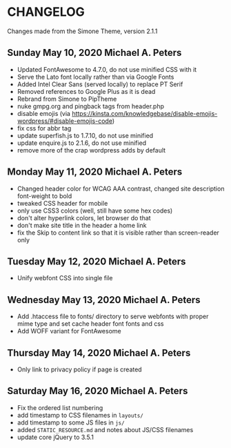 CHANGELOG
=========

Changes made from the Simone Theme, version 2.1.1

Sunday May 10, 2020 Michael A. Peters
-------------------------------------

* Updated FontAwesome to 4.7.0, do not use minified CSS with it
* Serve the Lato font locally rather than via Google Fonts
* Added Intel Clear Sans (served locally) to replace PT Serif
* Removed references to Google Plus as it is dead
* Rebrand from Simone to PipTheme
* nuke gmpg.org and pingback <link/> tags from header.php
* disable emojis (via https://kinsta.com/knowledgebase/disable-emojis-wordpress/#disable-emojis-code)
* fix css for abbr tag
* update superfish.js to 1.7.10, do not use minified
* update enquire.js to 2.1.6, do not use minified
* remove more of the <link> crap wordpress adds by default

Monday May 11, 2020 Michael A. Peters
-------------------------------------

* Changed header color for WCAG AAA contrast, changed site description font-weight to bold
* tweaked CSS header for mobile
* only use CSS3 colors (well, still have some hex codes)
* don't alter hyperlink colors, let browser do that
* don't make site title in the header a home link
* fix the Skip to content link so that it is visible rather than screen-reader only

Tuesday May 12, 2020 Michael A. Peters
--------------------------------------

* Unify webfont CSS into single file

Wednesday May 13, 2020 Michael A. Peters
----------------------------------------

* Add .htaccess file to fonts/ directory to serve webfonts with proper mime type and set cache header font fonts and css
* Add WOFF variant for FontAwesome

Thursday May 14, 2020 Michael A. Peters
---------------------------------------

* Only link to privacy policy if page is created

Saturday May 16, 2020 Michael A. Peters
---------------------------------------

* Fix the ordered list numbering
* add timestamp to CSS filenames in `layouts/`
* add timestamp to some JS files in `js/`
* added `STATIC_RESOURCE.md` and notes about JS/CSS filenames
* update core jQuery to 3.5.1
